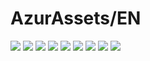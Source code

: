 # AzurAssets/EN
![](https://img.shields.io/badge/EN-8.2.359-blue?style=flat-square)
![](https://img.shields.io/badge/CV-594-blue?style=flat-square)
![](https://img.shields.io/badge/L2D-657-blue?style=flat-square)
![](https://img.shields.io/badge/PIC-22-blue?style=flat-square)
![](https://img.shields.io/badge/BGM-22-blue?style=flat-square)
![](https://img.shields.io/badge/CIPHER-50-blue?style=flat-square)
![](https://img.shields.io/badge/MANGA-67-blue?style=flat-square)
![](https://img.shields.io/badge/PAINTING-237-blue?style=flat-square)
![](https://img.shields.io/badge/DORM-65-blue?style=flat-square)